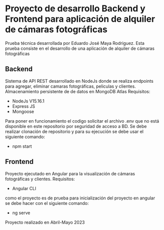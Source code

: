 # Proyecto de desarrollo Backend y Frontend para aplicación de alquiler de cámaras fotográficas
Prueba técnica desarrollada por Eduardo José Maya Rodriguez.
Esta prueba consiste en el desarrollo de una aplicación de alquiler de cámaras fotográficas

## Backend
Sistema de API REST desarrollado en NodeJs donde se realiza endpoints para agregar, eliminar camaras fotográficas, peliculas y clientes. Almacenamiento persistente de de datos en MongoDB Atlas
Requisitos:
- NodeJs V15.16.1
- Express JS
- Mongoose

Para poner en funcionamiento el codigo solicitar el archivo .env que no está disponible en este repositorio por seguridad de acceso a BD.
Se debe realizar clonación de repositorio y para su ejecución se debe usar el siguiente comando:
- npm start

## Frontend
Proyecto ejecutado en Angular para la visualización de cámaras fotográficas y clientes.
Requisitos:
- Angular CLI

como el proyecto es de prueba para inicialización del proyecto en angular se debe hacer con el siguiente comando:
- ng serve

Proyecto realizado en Abril-Mayo 2023
